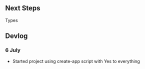 ## Next Steps

Types

## Devlog

### 6 July

- Started project using create-app script with Yes to everything
